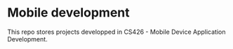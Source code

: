 # Mobile development

This repo stores projects developped in CS426 - Mobile Device Application Development.
